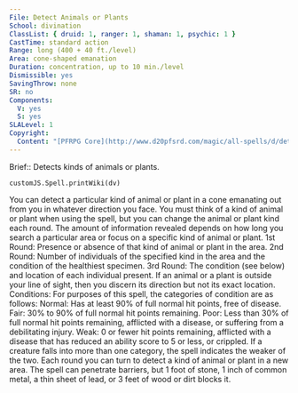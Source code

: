 ```yaml
---
File: Detect Animals or Plants
School: divination
ClassList: { druid: 1, ranger: 1, shaman: 1, psychic: 1 }
CastTime: standard action
Range: long (400 + 40 ft./level)
Area: cone-shaped emanation
Duration: concentration, up to 10 min./level
Dismissible: yes
SavingThrow: none
SR: no
Components:
  V: yes
  S: yes
SLALevel: 1
Copyright:
  Content: "[PFRPG Core](http://www.d20pfsrd.com/magic/all-spells/d/detect-animals-or-plants)"
---
```

Brief:: Detects kinds of animals or plants.

```dataviewjs
customJS.Spell.printWiki(dv)
```

You can detect a particular kind of animal or plant in a cone emanating out from you in whatever direction you face. You must think of a kind of animal or plant when using the spell, but you can change the animal or plant kind each round. The amount of information revealed depends on how long you search a particular area or focus on a specific kind of animal or plant. 1st Round: Presence or absence of that kind of animal or plant in the area. 2nd Round: Number of individuals of the specified kind in the area and the condition of the healthiest specimen. 3rd Round: The condition (see below) and location of each individual present. If an animal or a plant is outside your line of sight, then you discern its direction but not its exact location. Conditions: For purposes of this spell, the categories of condition are as follows: Normal: Has at least 90% of full normal hit points, free of disease. Fair: 30% to 90% of full normal hit points remaining. Poor: Less than 30% of full normal hit points remaining, afflicted with a disease, or suffering from a debilitating injury. Weak: 0 or fewer hit points remaining, afflicted with a disease that has reduced an ability score to 5 or less, or crippled. If a creature falls into more than one category, the spell indicates the weaker of the two. Each round you can turn to detect a kind of animal or plant in a new area. The spell can penetrate barriers, but 1 foot of stone, 1 inch of common metal, a thin sheet of lead, or 3 feet of wood or dirt blocks it.
